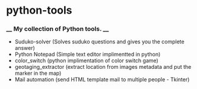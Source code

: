 # python-tools

### **__ My collection of Python tools. __**

 + Suduko-solver (Solves suduko questions and gives you the complete answer)
 + Python Notepad (Simple text editor implimentted in python)
 + color_switch (python implimentation of color switch game)
 + geotaging_extractor (extract location from images metadata and put the marker in the map)
 + Mail automation (send HTML template mail to multiple people - Tkinter)